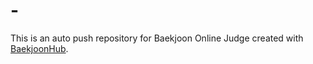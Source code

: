 # -
This is an auto push repository for Baekjoon Online Judge created with [BaekjoonHub](https://github.com/BaekjoonHub/BaekjoonHub).

